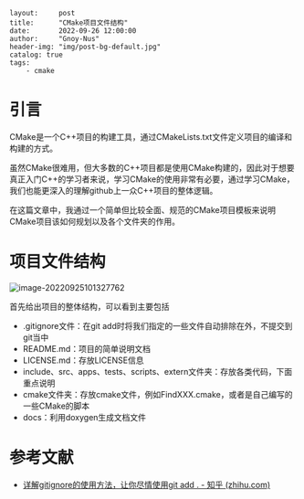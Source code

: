 ```
layout:     post
title:      "CMake项目文件结构"
date:       2022-09-26 12:00:00
author:     "Gnoy-Nus"
header-img: "img/post-bg-default.jpg"
catalog: true
tags:
    - cmake
```



# 引言

CMake是一个C++项目的构建工具，通过CMakeLists.txt文件定义项目的编译和构建的方式。

虽然CMake很难用，但大多数的C++项目都是使用CMake构建的，因此对于想要真正入门C++的学习者来说，学习CMake的使用非常有必要，通过学习CMake，我们也能更深入的理解github上一众C++项目的整体逻辑。

在这篇文章中，我通过一个简单但比较全面、规范的CMake项目模板来说明CMake项目该如何规划以及各个文件夹的作用。

# 项目文件结构

![image-20220925101327762](https://gnoy-nus.github.io/img/in-post/cmake_structure/imgs/image-20220925101327762.png)

首先给出项目的整体结构，可以看到主要包括

- .gitignore文件：在git add时将我们指定的一些文件自动排除在外，不提交到git当中
- README.md：项目的简单说明文档
- LICENSE.md：存放LICENSE信息
- include、src、apps、tests、scripts、extern文件夹：存放各类代码，下面重点说明
- cmake文件夹：存放cmake文件，例如FindXXX.cmake，或者是自己编写的一些CMake的脚本
- docs：利用doxygen生成文档文件

# 参考文献

- [详解gitignore的使用方法，让你尽情使用git add . - 知乎 (zhihu.com)](https://zhuanlan.zhihu.com/p/264995020)